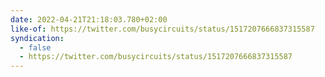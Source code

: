```yaml
---
date: 2022-04-21T21:18:03.780+02:00
like-of: https://twitter.com/busycircuits/status/1517207666837315587
syndication:
  - false
  - https://twitter.com/busycircuits/status/1517207666837315587
---
```


